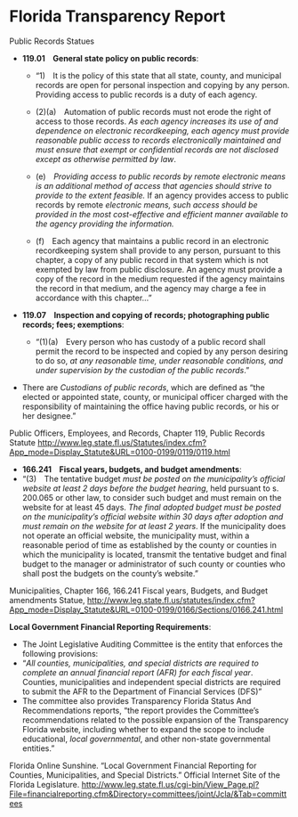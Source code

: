 # Florida Transparency Report 
Public Records Statues
* **119.01 General state policy on public records**:
  *	“1) It is the policy of this state that all state, county, and municipal records are open for personal inspection and copying by any person. Providing access to public records is a duty of each agency.
  
  * (2)(a) Automation of public records must not erode the right of access to those records. *As each agency increases its use of and dependence on electronic recordkeeping, each agency must provide reasonable public access to records electronically maintained and must ensure that exempt or confidential records are not disclosed except as otherwise permitted by law*.
  
  * (e) *Providing access to public records by remote electronic means is an additional method of access that agencies should strive to provide to the extent feasible.* If an agency provides access to public records by remote *electronic means, such access should be provided in the most cost-effective and efficient manner available to the agency providing the information.*
  
  * (f) Each agency that maintains a public record in an electronic recordkeeping system shall provide to any person, pursuant to this chapter, a copy of any public record in that system which is not exempted by law from public disclosure. An agency must provide a copy of the record in the medium requested if the agency maintains the record in that medium, and the agency may charge a fee in accordance with this chapter…”

* **119.07 Inspection and copying of records; photographing public records; fees; exemptions**:
  * “(1)(a) Every person who has custody of a public record shall permit the record to be inspected and copied by any person desiring to do so, *at any reasonable time, under reasonable conditions, and under supervision by the custodian of the public records*.”

*	There are *Custodians of public records*, which are defined as “the elected or appointed state, county, or municipal officer charged with the responsibility of maintaining the office having public records, or his or her designee.”

Public Officers, Employees, and Records, Chapter 119, Public Records Statute
http://www.leg.state.fl.us/Statutes/index.cfm?App_mode=Display_Statute&URL=0100-0199/0119/0119.html

*	**166.241 Fiscal years, budgets, and budget amendments**:
   * “(3) The tentative budget *must be posted on the municipality’s official website at least 2 days before the budget hearing*, held pursuant to s. 200.065 or other law, to consider such budget and must remain on the website for at least 45 days. *The final adopted budget must be posted on the municipality’s official website within 30 days after adoption and must remain on the website for at least 2 years*. If the municipality does not operate an official website, the municipality must, within a reasonable period of time as established by the county or counties in which the municipality is located, transmit the tentative budget and final budget to the manager or administrator of such county or counties who shall post the budgets on the county’s website.”

Municipalities, Chapter 166, 166.241 Fiscal years, Budgets, and Budget amendments Statue, http://www.leg.state.fl.us/statutes/index.cfm?App_mode=Display_Statute&URL=0100-0199/0166/Sections/0166.241.html


**Local Government Financial Reporting Requirements**:
*	The Joint Legislative Auditing Committee is the entity that enforces the following provisions: 
   * “*All counties, municipalities, and special districts are required to complete an annual financial report (AFR) for each fiscal year*. Counties, municipalities and independent special districts are required to submit the AFR to the Department of Financial Services (DFS)”
   * The committee also provides Transparency Florida Status And Recommendations reports, “the report provides the Committee’s recommendations related to the possible expansion of the Transparency Florida website, including whether to expand the scope to include educational, *local governmental*, and other non-state governmental entities.”

Florida Online Sunshine. “Local Government Financial Reporting for Counties, Municipalities, and Special Districts.” Official Internet Site of the Florida Legislature. http://www.leg.state.fl.us/cgi-bin/View_Page.pl?File=financialreporting.cfm&Directory=committees/joint/Jcla/&Tab=committees 
 


